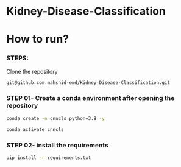 # Kidney-Disease-Classification


# How to run?
### STEPS:

Clone the repository

```bash
git@github.com:mahshid-emd/Kidney-Disease-Classification.git
```
### STEP 01- Create a conda environment after opening the repository

```bash
conda create -n cnncls python=3.8 -y
```

```bash
conda activate cnncls
```


### STEP 02- install the requirements
```bash
pip install -r requirements.txt
```